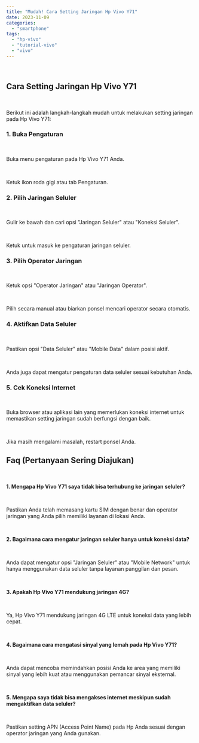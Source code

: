 ```yaml
---
title: "Mudah! Cara Setting Jaringan Hp Vivo Y71"
date: 2023-11-09
categories: 
  - "smartphone"
tags: 
  - "hp-vivo"
  - "tutorial-vivo"
  - "vivo"
---
```


 

## Cara Setting Jaringan Hp Vivo Y71

 

Berikut ini adalah langkah-langkah mudah untuk melakukan setting jaringan pada Hp Vivo Y71:

### 1\. Buka Pengaturan

 

Buka menu pengaturan pada Hp Vivo Y71 Anda.

 

Ketuk ikon roda gigi atau tab Pengaturan.

### 2\. Pilih Jaringan Seluler

 

Gulir ke bawah dan cari opsi "Jaringan Seluler" atau "Koneksi Seluler".

 

Ketuk untuk masuk ke pengaturan jaringan seluler.

### 3\. Pilih Operator Jaringan

 

Ketuk opsi "Operator Jaringan" atau "Jaringan Operator".

 

Pilih secara manual atau biarkan ponsel mencari operator secara otomatis.

### 4\. Aktifkan Data Seluler

 

Pastikan opsi "Data Seluler" atau "Mobile Data" dalam posisi aktif.

 

Anda juga dapat mengatur pengaturan data seluler sesuai kebutuhan Anda.

### 5\. Cek Koneksi Internet

 

Buka browser atau aplikasi lain yang memerlukan koneksi internet untuk memastikan setting jaringan sudah berfungsi dengan baik.

 

Jika masih mengalami masalah, restart ponsel Anda.

## Faq (Pertanyaan Sering Diajukan)

 

**1\. Mengapa Hp Vivo Y71 saya tidak bisa terhubung ke jaringan seluler?**

 

Pastikan Anda telah memasang kartu SIM dengan benar dan operator jaringan yang Anda pilih memiliki layanan di lokasi Anda.

 

**2\. Bagaimana cara mengatur jaringan seluler hanya untuk koneksi data?**

 

Anda dapat mengatur opsi "Jaringan Seluler" atau "Mobile Network" untuk hanya menggunakan data seluler tanpa layanan panggilan dan pesan.

 

**3\. Apakah Hp Vivo Y71 mendukung jaringan 4G?**

 

Ya, Hp Vivo Y71 mendukung jaringan 4G LTE untuk koneksi data yang lebih cepat.

 

**4\. Bagaimana cara mengatasi sinyal yang lemah pada Hp Vivo Y71?**

 

Anda dapat mencoba memindahkan posisi Anda ke area yang memiliki sinyal yang lebih kuat atau menggunakan pemancar sinyal eksternal.

 

**5\. Mengapa saya tidak bisa mengakses internet meskipun sudah mengaktifkan data seluler?**

 

Pastikan setting APN (Access Point Name) pada Hp Anda sesuai dengan operator jaringan yang Anda gunakan.
